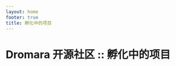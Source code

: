 ```yaml
---
layout: home
footer: true
title: 孵化中的项目
---
```


# Dromara 开源社区 :: 孵化中的项目

<script setup>
import ProjectList from './components/ProjectList.vue';
</script>

<ProjectList></ProjectList>